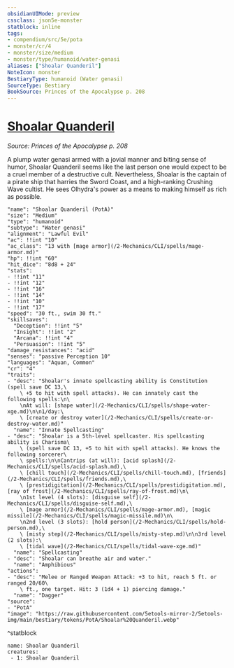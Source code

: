```yaml
---
obsidianUIMode: preview
cssclass: json5e-monster
statblock: inline
tags:
- compendium/src/5e/pota
- monster/cr/4
- monster/size/medium
- monster/type/humanoid/water-genasi
aliases: ["Shoalar Quanderil"]
NoteIcon: monster
BestiaryType: humanoid (Water genasi)
SourceType: Bestiary
BookSource: Princes of the Apocalypse p. 208
---
```

# [Shoalar Quanderil](2-Mechanics/CLI/bestiary/npc/shoalar-quanderil-pota.md)
*Source: Princes of the Apocalypse p. 208*  

A plump water genasi armed with a jovial manner and biting sense of humor, Shoalar Quanderil seems like the last person one would expect to be a cruel member of a destructive cult. Nevertheless, Shoalar is the captain of a pirate ship that harries the Sword Coast, and a high-ranking Crushing Wave cultist. He sees Olhydra's power as a means to making himself as rich as possible.

```statblock
"name": "Shoalar Quanderil (PotA)"
"size": "Medium"
"type": "humanoid"
"subtype": "Water genasi"
"alignment": "Lawful Evil"
"ac": !!int "10"
"ac_class": "13 with [mage armor](/2-Mechanics/CLI/spells/mage-armor.md)"
"hp": !!int "60"
"hit_dice": "8d8 + 24"
"stats":
- !!int "11"
- !!int "12"
- !!int "16"
- !!int "14"
- !!int "10"
- !!int "17"
"speed": "30 ft., swim 30 ft."
"skillsaves":
  "Deception": !!int "5"
  "Insight": !!int "2"
  "Arcana": !!int "4"
  "Persuasion": !!int "5"
"damage_resistances": "acid"
"senses": "passive Perception 10"
"languages": "Aquan, Common"
"cr": "4"
"traits":
- "desc": "Shoalar's innate spellcasting ability is Constitution (spell save DC 13,\
    \ +5 to hit with spell attacks). He can innately cast the following spells:\n\
    \nAt will: [shape water](/2-Mechanics/CLI/spells/shape-water-xge.md)\n\n1/day:\
    \ [create or destroy water](/2-Mechanics/CLI/spells/create-or-destroy-water.md)"
  "name": "Innate Spellcasting"
- "desc": "Shoalar is a 5th-level spellcaster. His spellcasting ability is Charisma\
    \ (spell save DC 13, +5 to hit with spell attacks). He knows the following sorcerer\
    \ spells:\n\nCantrips (at will): [acid splash](/2-Mechanics/CLI/spells/acid-splash.md),\
    \ [chill touch](/2-Mechanics/CLI/spells/chill-touch.md), [friends](/2-Mechanics/CLI/spells/friends.md),\
    \ [prestidigitation](/2-Mechanics/CLI/spells/prestidigitation.md), [ray of frost](/2-Mechanics/CLI/spells/ray-of-frost.md)\n\
    \n1st level (4 slots): [disguise self](/2-Mechanics/CLI/spells/disguise-self.md),\
    \ [mage armor](/2-Mechanics/CLI/spells/mage-armor.md), [magic missile](/2-Mechanics/CLI/spells/magic-missile.md)\n\
    \n2nd level (3 slots): [hold person](/2-Mechanics/CLI/spells/hold-person.md),\
    \ [misty step](/2-Mechanics/CLI/spells/misty-step.md)\n\n3rd level (2 slots):\
    \ [tidal wave](/2-Mechanics/CLI/spells/tidal-wave-xge.md)"
  "name": "Spellcasting"
- "desc": "Shoalar can breathe air and water."
  "name": "Amphibious"
"actions":
- "desc": "Melee or Ranged Weapon Attack: +3 to hit, reach 5 ft. or ranged 20/60\
    \ ft., one target. Hit: 3 (1d4 + 1) piercing damage."
  "name": "Dagger"
"source":
- "PotA"
"image": "https://raw.githubusercontent.com/5etools-mirror-2/5etools-img/main/bestiary/tokens/PotA/Shoalar%20Quanderil.webp"
```
^statblock

```encounter-table
name: Shoalar Quanderil
creatures:
 - 1: Shoalar Quanderil
```